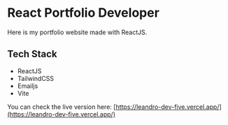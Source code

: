 # React Portfolio Developer
Here is my portfolio website made with ReactJS.

## Tech Stack
- ReactJS
- TailwindCSS
- Emailjs
- Vite

You can check the live version here: [https://leandro-dev-five.vercel.app/](https://leandro-dev-five.vercel.app/)